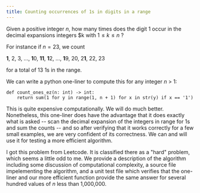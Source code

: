 ```yaml
---
title: Counting occurrences of 1s in digits in a range
---
```


Given a positive integer $n$, how many times does the digit 1
occur in the decimal expansions integers $k with $1 \le k \le n$ ?

For instance if $n = 23$, we count

**1**, 2, 3, ..., **1**0, **11**, **1**2, ..., **1**9, 20, 2**1**, 22, 23

for a total of 13 1s in the range.

We can write a python one-liner to compute this for any integer $n$ > 1:
```
def count_ones_ez(n: int) -> int:
    return sum(1 for y in range(1, n + 1) for x in str(y) if x == '1')
```

This is quite expensive computationally. We will do much better.
Nonetheless, this one-liner does have the advantage that it does exactly
what is asked -- scan the decimal expansion of the integers in range for 1s
and sum the counts -- and so after verifying that it works correctly for
a few small examples, we are very confident of its correctness. We can and
will use it for testing a more efficient algorithm.

I got this problem from Leetcode. It is classified there as a "hard"
problem, which seems a little odd to me.  We provide a description of the
algorithm including some discussion of computational complexity, a
 source file impelementing the algorithm, and a unit test file
which verifies that the one-liner and our more efficient function provide
the same answer for several hundred values of $n$ less than 1,000,000.

